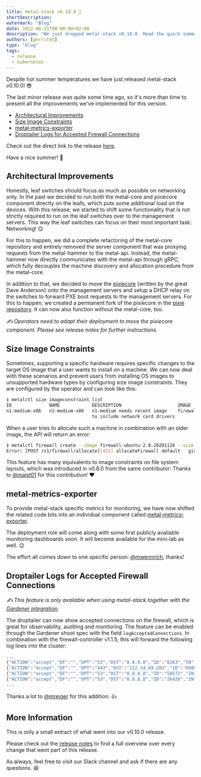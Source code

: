 ```yaml
---
title: metal-stack v0.10.0 🌻
shortDescription:
watermark: "Blog"
date: 2022-06-21T08:00:00+02:00
description: "We just dropped metal-stack v0.10.0. Read the quick summary of changes in this blog article!"
authors: [gerrit91]
type: "blog"
tags:
  - release
  - kubernetes
---
```


Despite hot summer temperatures we have just released metal-stack v0.10.0! 😎

The last minor release was quite some time ago, so it's more than time to present all the improvements we've implemented for this version.

<!-- truncate -->

- [Architectural Improvements](#architectural-improvements)
- [Size Image Constraints](#size-image-constraints)
- [metal-metrics-exporter](#metal-metrics-exporter)
- [Droptailer Logs for Accepted Firewall Connections](#droptailer-logs-for-accepted-firewall-connections)

Check out the direct link to the release [here](https://github.com/metal-stack/releases/releases/tag/v0.10.0).

Have a nice summer! 🌴

## Architectural Improvements

Honestly, leaf switches should focus as much as possible on networking only. In the past we decided to run both the metal-core and pixiecore component directly on the leafs, which puts some additional load on the devices. With this release, we started to shift some functionality that is not strictly required to run on the leaf switches over to the management servers. This way the leaf switches can focus on their most important task: Networking! 😌

For this to happen, we did a complete refactoring of the metal-core repository and entirely removed the server component that was proxying requests from the metal-hammer to the metal-api. Instead, the metal-hammer now directly communicates with the metal-api through gRPC, which fully decouples the machine discovery and allocation procedure from the metal-core.

In addition to that, we decided to move the [pixiecore](https://github.com/danderson/pixiecore) (written by the great Dave Anderson) onto the management servers and setup a DHCP relay on the switches to forward PXE boot requests to the management servers. For this to happen, we created a permanent fork of the pixiecore in the [pixie repository](https://github.com/metal-stack/pixie). It can now also function without the metal-core, too.

_✍ Operators need to adapt their deployment to move the pixiecore component. Please see release notes for further instructions._

## Size Image Constraints

Sometimes, supporting a specific hardware requires specific changes to the target OS image that a user wants to install on a machine. We can now deal with these scenarios and prevent users from installing OS images to unsupported hardware types by configuring size image constraints. They are configured by the operator and can look like this:

```bash
❯ metalctl size imageconstraint list
ID           	NAME         	DESCRIPTION                   	IMAGE          	CONSTRAINT
n1-medium-x86	n1-medium-x86	n1-medium needs recent image  	firewall-ubuntu	>= 2.0.20210912
             	             	to include network card drivers
```

When a user tries to allocate such a machine in combination with an older image, the API will return an error:

```bash
❯ metalctl firewall create --image firewall-ubuntu-2.0.20201126 --size n1-medium-x86 ...
Error: [POST /v1/firewall/allocate][422] allocateFirewall default   given size:n1-medium-x86 with image:firewall-ubuntu-2.0.20201126 does violate image constraint:n1-medium-x86
```

This feature has many equivalents to image constraints on file system layouts, which was introduced in v0.8.0 from the same contributor: Thanks to [@majst01](https://github.com/majst01) for this contribution! ♥

## metal-metrics-exporter

To provide metal-stack specific metrics for monitoring, we have now shifted the related code bits into an individual component called [metal-metrics-exporter](https://github.com/metal-stack/metal-metrics-exporter).

The deployment role will come along with some first publicly available monitoring dashboards soon. It will become available for the mini-lab as well. 😉

The effort all comes down to one specific person: [@mwennrich](https://github.com/mwennrich), thanks!

## Droptailer Logs for Accepted Firewall Connections

_✍ This feature is only available when using metal-stack together with the [Gardener integration](https://docs.metal-stack.io/stable/installation/deployment/#Gardener-with-metal-stack)._

The droptailer can now show accepted connections on the firewall, which is great for observability, auditing and monitoring. The feature can be enabled through the Gardener shoot spec with the field `logAcceptedConnections`. In combination with the firewall-controller v1.1.5, this will forward the following log lines into the cluster:

```bash
...
{"ACTION":"accept","DF":"","DPT":"53","DST":"8.8.8.8","ID":"8263","IN":"vrfxxx","LEN":"73","MAC":"xx:xx:xx:xx:xx:xx","OUT":"vlanxxx","PREC":"0x00","PROTO":"UDP","SPT":"35609","SRC":"x.x.x.x","TOS":"0x00","TTL":"62","timestamp":"2022-06-21 11:08:12 +0000 UTC"}
{"ACTION":"accept","DF":"","DPT":"443","DST":"212.34.89.203","ID":"60899","IN":"vrfxxx","LEN":"60","MAC":"xx:xx:xx:xx:xx:xx","OUT":"vlanxxx","PREC":"0x00","PROTO":"TCP","RES":"0x00","SPT":"36156","SRC":"x.x.x.x","SYN":"","TOS":"0x00","TTL":"62","URGP":"0","WINDOW":"65535","timestamp":"2022-06-21 11:08:12 +0000 UTC"}
{"ACTION":"accept","DF":"","DPT":"53","DST":"8.8.8.8","ID":"58572","IN":"vrfxxx","LEN":"73","MAC":"xx:xx:xx:xx:xx:xx","OUT":"vlanxxx","PREC":"0x00","PROTO":"UDP","SPT":"64505","SRC":"x.x.x.x","TOS":"0x00","TTL":"62","timestamp":"2022-06-21 11:08:14 +0000 UTC"}
{"ACTION":"accept","DF":"","DPT":"53","DST":"8.8.8.8","ID":"26426","IN":"vrfxxx","LEN":"73","MAC":"1e:60:1c:fb:09:b5:f8:8e:a1:f2:2c:53:08:00","OUT":"vlanxxx","PREC":"0x00","PROTO":"UDP","SPT":"49835","SRC":"10.67.144.3","TOS":"0x00","TTL":"62","timestamp":"2022-06-21 11:08:15 +0000 UTC"}
...
```

Thanks a lot to [@mreiger](https://github.com/mreiger) for this addition. 👍

## More Information

This is only a small extract of what went into our v0.10.0 release.

Please check out the [release notes](https://github.com/metal-stack/releases/releases/tag/v0.10.0) to find a full overview over every change that went part of this release.

As always, feel free to visit our Slack channel and ask if there are any questions. 😄
